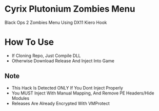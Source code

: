 # Cyrix Plutonium Zombies Menu
Black Ops 2 Zombies Menu Using DX11 Kiero Hook
<h1>How To Use</h1>
<ul>
  <li>If Cloning Repo, Just Compile DLL</a></li>
  <li>Otherwise Download Release And Inject Into Game</li>
</ul>
<h2>Note</h2>
<ul>
  <li>This Hack Is Detected ONLY If You Dont Inject Properly</li>
  <li>You MUST Inject With Manual Mapping, And Remove PE Headers/Hide Modules</li>
  <li>Releases Are Already Encrypted With VMProtect</li>
</ul>
